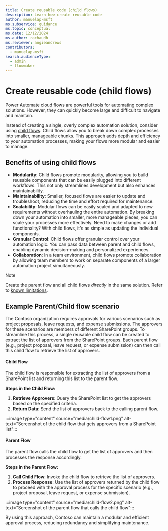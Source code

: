 ```yaml
---
title: Create reusable code (child flows)
description: Learn how create reusable code
author: manuelap-msft
ms.subservice: guidance
ms.topic: conceptual
ms.date: 12/12/2024
ms.author: rachaudh
ms.reviewer: angieandrews
contributors: 
  - manuelap-msft
search.audienceType: 
  - admin
  - flowmaker
---
```


# Create reusable code (child flows)

Power Automate cloud flows are powerful tools for automating complex solutions. However, they can quickly become large and difficult to navigate and maintain.

Instead of creating a single, overly complex automation solution, consider using [child flows](/power-automate/create-child-flows). Child flows allow you to break down complex processes into smaller, manageable chunks. This approach adds depth and efficiency to your automation processes, making your flows more modular and easier to manage.

## Benefits of using child flows

- **Modularity**: Child flows promote modularity, allowing you to build reusable components that can be easily plugged into different workflows. This not only streamlines development but also enhances maintainability.
- **Maintainability**: Smaller, focused flows are easier to update and troubleshoot, reducing the time and effort required for maintenance.
- **Scalability**: Modular flows can be easily scaled and adapted to new requirements without overhauling the entire automation. By breaking down your automation into smaller, more manageable pieces, you can scale your processes more effectively. Need to make changes or add functionality? With child flows, it's as simple as updating the individual components.
- **Granular Control**: Child flows offer granular control over your automation logic. You can pass data between parent and child flows, enabling dynamic decision-making and personalized experiences.
- **Collaboration**: In a team environment, child flows promote collaboration by allowing team members to work on separate components of a larger automation project simultaneously.

> [!NOTE]
> Create the parent flow and all child flows *directly* in the same solution. Refer to [known limitations](https://learn.microsoft.com/power-automate/create-child-flows#known-issue).


## Example Parent/Child flow scenario

The Contoso organization requires approvals for various scenarios such as project proposals, leave requests, and expense submissions. The approvers for these scenarios are members of different SharePoint groups. To streamline this process, a single reusable child flow can be created to extract the list of approvers from the SharePoint groups. Each parent flow (e.g., project proposal, leave request, or expense submission) can then call this child flow to retrieve the list of approvers.

#### Child Flow

The child flow is responsible for extracting the list of approvers from a SharePoint list and returning this list to the parent flow.

**Steps in the Child Flow:**
1. **Retrieve Approvers**: Query the SharePoint list to get the approvers based on the specified criteria.
2. **Return Data**: Send the list of approvers back to the calling parent flow.

:::image type="content" source="media/child-flow1.png" alt-text="Screenshot of the child flow that gets approvers from a SharePoint list":::

#### Parent Flow

The parent flow calls the child flow to get the list of approvers and then processes the response accordingly.

**Steps in the Parent Flow:**
1. **Call Child Flow**: Invoke the child flow to retrieve the list of approvers.
2. **Process Response**: Use the list of approvers returned by the child flow to proceed with the approval process for the specific scenario (e.g., project proposal, leave request, or expense submission).

:::image type="content" source="media/child-flow2.png" alt-text="Screenshot of the parent flow that calls the child flow":::

By using this approach, Contoso can maintain a modular and efficient approval process, reducing redundancy and simplifying maintenance.